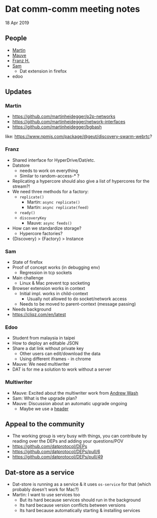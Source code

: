 # Dat comm-comm meeting notes

18 Apr 2019

## People

- [Martin](https://github.com/martinheidegger)
- [Mauve](https://github.com/rangermauve)
- [Franz H.](https://github.com/Frando)
- [Sam](https://github.com/sammacbeth)
    - Dat extension in firefox
- edoo

## Updates

### Martin
- https://github.com/martinheidegger/p2p-networks
- https://github.com/martinheidegger/network-interfaces
- https://github.com/martinheidegger/bgbash

like: https://www.npmjs.com/package/@geut/discovery-swarm-webrtc?

### Franz

- Shared interface for HyperDrive/Dat/etc.
- Datstore
    - needs to work on everything
    - Similar to random-access-* ?
- Replicating a hypercore should also give a list of hypercores for the stream?!
- We need three methods for a factory:
    - `replicate()`
        - Martin: `async replicate()`
        - Martin: `async replicate(feed)`
    - `ready()`
    - `discoveryKey`
        - Mauve: `async feeds()`
- How can we standardize storage?
    - Hypercore factories?
- {Discovery} > {Factory} > Instance

### Sam

- State of firefox
- Proof of concept works (in debugging env)
    - Regression in tcp sockets
- Main challenge
    - Linux & Mac prevent tcp socketing
- Browser extension works in context
    - Initial impl. works in child-context
        - Usually not allowed to do socket/network access
    - Needs to be moved to parent-context (message passing)
- Needs background
- https://cliqz.com/en/latest

### Edoo

- Student from malaysia in taipei
- How to deploy an editable JSON
- Share a dat link without private key
    - Other users can edit/download the data
    - Using different iframes - in chrome
- Mauve: We need multiwriter
- DAT is for me a solution to work without a server

### Multiwriter

- Mauve: Excited about the multiwriter work from [Andrew Wash]()
- Sam: What is the upgrade plan?
- Mauve: Discussion about an automatic upgrade ongoing
    - Maybe we use a [header]()

## Appeal to the community

- The working group is very busy with things, you can contribute
    by reading over the DEPs and adding your questions/POV
- https://github.com/datprotocol/DEPs
- https://github.com/datprotocol/DEPs/pull/6
- https://github.com/datprotocol/DEPs/pull/49

## Dat-store as a service

- Dat-store is running as a service & it uses `os-service` for that (which probably doesn't work for Mac?)
- Martin: I want to use services too
    - But its hard because services should run in the background
    - Its hard because version conflicts between versions
    - Its hard because automatically starting & installing services

